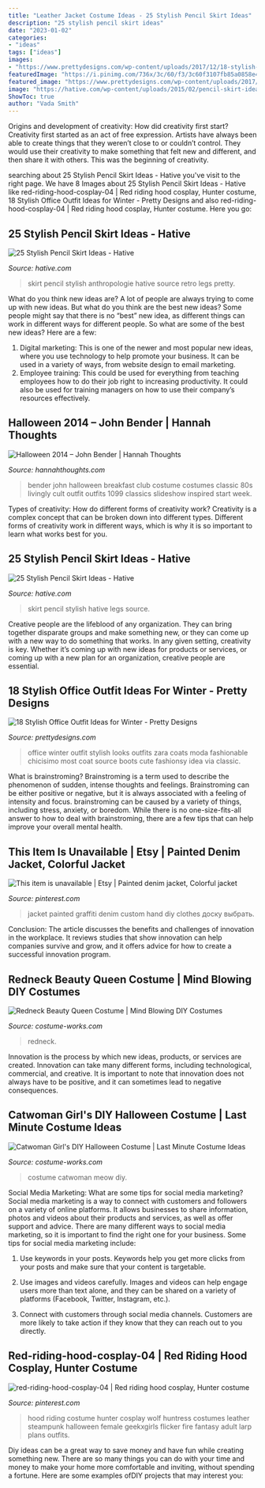 ```yaml
---
title: "Leather Jacket Costume Ideas - 25 Stylish Pencil Skirt Ideas"
description: "25 stylish pencil skirt ideas"
date: "2023-01-02"
categories:
- "ideas"
tags: ["ideas"]
images:
- "https://www.prettydesigns.com/wp-content/uploads/2017/12/18-stylish-office-outfit-ideas-for-winter-2018-4.jpg"
featuredImage: "https://i.pinimg.com/736x/3c/60/f3/3c60f3107fb85a0858e4e37e69e7126f.jpg"
featured_image: "https://www.prettydesigns.com/wp-content/uploads/2017/12/18-stylish-office-outfit-ideas-for-winter-2018-4.jpg"
image: "https://hative.com/wp-content/uploads/2015/02/pencil-skirt-ideas/18-stylish-pencil-skirt-ideas.jpg"
ShowToc: true
author: "Vada Smith"
---
```



Origins and development of creativity: How did creativity first start?
Creativity first started as an act of free expression. Artists have always been able to create things that they weren’t close to or couldn’t control. They would use their creativity to make something that felt new and different, and then share it with others. This was the beginning of creativity.

	

		
searching about 25 Stylish Pencil Skirt Ideas - Hative you've visit to the right page. We have 8 Images about 25 Stylish Pencil Skirt Ideas - Hative like red-riding-hood-cosplay-04 | Red riding hood cosplay, Hunter costume, 18 Stylish Office Outfit Ideas for Winter - Pretty Designs and also red-riding-hood-cosplay-04 | Red riding hood cosplay, Hunter costume. Here you go:
		
    
## 25 Stylish Pencil Skirt Ideas - Hative

<img loading=lazy src="https://hative.com/wp-content/uploads/2015/02/pencil-skirt-ideas/7-stylish-pencil-skirt-ideas.jpg" onerror="this.onerror=null;this.src='https://tse1.mm.bing.net/th?id=OIP.ICAhZP2GgCld3jrmgNR8xAHaLH&amp;pid=15.1';" alt="25 Stylish Pencil Skirt Ideas - Hative">

_Source: hative.com_

>skirt pencil stylish anthropologie hative source retro legs pretty. 

	

What do you think new ideas are?
A lot of people are always trying to come up with new ideas. But what do you think are the best new ideas? Some people might say that there is no “best” new idea, as different things can work in different ways for different people. So what are some of the best new ideas? Here are a few: 
1) Digital marketing: This is one of the newer and most popular new ideas, where you use technology to help promote your business. It can be used in a variety of ways, from website design to email marketing. 
2) Employee training: This could be used for everything from teaching employees how to do their job right to increasing productivity. It could also be used for training managers on how to use their company’s resources effectively.

    
## Halloween 2014 – John Bender | Hannah Thoughts

<img loading=lazy src="http://www.hannahthoughts.com/wp-content/uploads/2014/10/IMG_1099.jpg" onerror="this.onerror=null;this.src='https://tse4.mm.bing.net/th?id=OIP.wKQ413aaGlNBNzoprQX2jAHaKH&amp;pid=15.1';" alt="Halloween 2014 – John Bender | Hannah Thoughts">

_Source: hannahthoughts.com_

>bender john halloween breakfast club costume costumes classic 80s livingly cult outfit outfits 1099 classics slideshow inspired start week. 

	

Types of creativity: How do different forms of creativity work?
Creativity is a complex concept that can be broken down into different types. Different forms of creativity work in different ways, which is why it is so important to learn what works best for you.

    
## 25 Stylish Pencil Skirt Ideas - Hative

<img loading=lazy src="https://hative.com/wp-content/uploads/2015/02/pencil-skirt-ideas/18-stylish-pencil-skirt-ideas.jpg" onerror="this.onerror=null;this.src='https://tse1.mm.bing.net/th?id=OIP.oV-PQ5e3NCJF77iK9xCXJgHaMg&amp;pid=15.1';" alt="25 Stylish Pencil Skirt Ideas - Hative">

_Source: hative.com_

>skirt pencil stylish hative legs source. 

	

Creative people are the lifeblood of any organization. They can bring together disparate groups and make something new, or they can come up with a new way to do something that works. In any given setting, creativity is key. Whether it’s coming up with new ideas for products or services, or coming up with a new plan for an organization, creative people are essential.

    
## 18 Stylish Office Outfit Ideas For Winter - Pretty Designs

<img loading=lazy src="https://www.prettydesigns.com/wp-content/uploads/2017/12/18-stylish-office-outfit-ideas-for-winter-2018-4.jpg" onerror="this.onerror=null;this.src='https://tse2.mm.bing.net/th?id=OIP.NN4fnL1K6dpDo2nLV3qkKwHaK2&amp;pid=15.1';" alt="18 Stylish Office Outfit Ideas for Winter - Pretty Designs">

_Source: prettydesigns.com_

>office winter outfit stylish looks outfits zara coats moda fashionable chicisimo most coat source boots cute fashionsy idea via classic. 

	

What is brainstroming?
Brainstroming is a term used to describe the phenomenon of sudden, intense thoughts and feelings. Brainstroming can be either positive or negative, but it is always associated with a feeling of intensity and focus. brainstroming can be caused by a variety of things, including stress, anxiety, or boredom. While there is no one-size-fits-all answer to how to deal with brainstroming, there are a few tips that can help improve your overall mental health.

    
## This Item Is Unavailable | Etsy | Painted Denim Jacket, Colorful Jacket

<img loading=lazy src="https://i.pinimg.com/736x/3c/60/f3/3c60f3107fb85a0858e4e37e69e7126f.jpg" onerror="this.onerror=null;this.src='https://tse3.mm.bing.net/th?id=OIP.Y4c5JCHdCYld3rspPuy5rAHaLn&amp;pid=15.1';" alt="This item is unavailable | Etsy | Painted denim jacket, Colorful jacket">

_Source: pinterest.com_

>jacket painted graffiti denim custom hand diy clothes доску выбрать. 

	

Conclusion:
The article discusses the benefits and challenges of innovation in the workplace. It reviews studies that show innovation can help companies survive and grow, and it offers advice for how to create a successful innovation program.

    
## Redneck Beauty Queen Costume | Mind Blowing DIY Costumes

<img loading=lazy src="https://photos.costume-works.com/full/redneck_beauty_queen1.jpg" onerror="this.onerror=null;this.src='https://tse1.mm.bing.net/th?id=OIP.Y2jvjWHAAfOn1xD1uMaQnQHaOH&amp;pid=15.1';" alt="Redneck Beauty Queen Costume | Mind Blowing DIY Costumes">

_Source: costume-works.com_

>redneck. 

	

Innovation is the process by which new ideas, products, or services are created. Innovation can take many different forms, including technological, commercial, and creative. It is important to note that innovation does not always have to be positive, and it can sometimes lead to negative consequences.

    
## Catwoman Girl&#039;s DIY Halloween Costume | Last Minute Costume Ideas

<img loading=lazy src="https://photos.costume-works.com/full/catwoman19.jpg" onerror="this.onerror=null;this.src='https://tse2.mm.bing.net/th?id=OIP.pdwjhHSbkCsZYerJYBKJDwHaKY&amp;pid=15.1';" alt="Catwoman Girl&#039;s DIY Halloween Costume | Last Minute Costume Ideas">

_Source: costume-works.com_

>costume catwoman meow diy. 

	

Social Media Marketing: What are some tips for social media marketing?
Social media marketing is a way to connect with customers and followers on a variety of online platforms. It allows businesses to share information, photos and videos about their products and services, as well as offer support and advice. There are many different ways to social media marketing, so it is important to find the right one for your business. Some tips for social media marketing include:
1. Use keywords in your posts. Keywords help you get more clicks from your posts and make sure that your content is targetable.

2. Use images and videos carefully. Images and videos can help engage users more than text alone, and they can be shared on a variety of platforms (Facebook, Twitter, Instagram, etc.).

3. Connect with customers through social media channels. Customers are more likely to take action if they know that they can reach out to you directly.

    
## Red-riding-hood-cosplay-04 | Red Riding Hood Cosplay, Hunter Costume

<img loading=lazy src="https://i.pinimg.com/736x/9c/b7/bf/9cb7bfbcaa0fa5b6268bae00cf3a9de4.jpg" onerror="this.onerror=null;this.src='https://tse4.mm.bing.net/th?id=OIP.XyKfOYCo2SFs3LZiG0V7pQHaLL&amp;pid=15.1';" alt="red-riding-hood-cosplay-04 | Red riding hood cosplay, Hunter costume">

_Source: pinterest.com_

>hood riding costume hunter cosplay wolf huntress costumes leather steampunk halloween female geekxgirls flicker fire fantasy adult larp plans outfits. 

	

Diy ideas can be a great way to save money and have fun while creating something new. There are so many things you can do with your time and money to make your home more comfortable and inviting, without spending a fortune. Here are some examples ofDIY projects that may interest you: 


